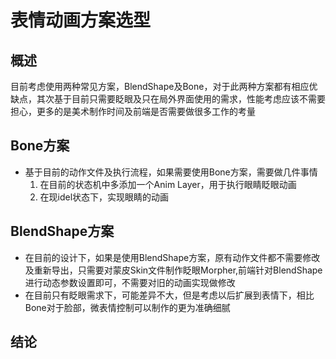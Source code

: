 <!--
 * @Description: 
 * @Author: huang zhen,467360906@qq.com
 * @Version: 0.0.1
 * @Date: 2024-02-27 15:26:37
 * @LastEditTime: 2024-02-29 11:27:05
 * @LastEditors: huang zhen,467360906@qq.com
 * Copyright    : G AUTOMOBILE RESEARCH INSTITUTE CO.,LTD Copyright (c) 2024.
-->
# 表情动画方案选型
## 概述
目前考虑使用两种常见方案，BlendShape及Bone，对于此两种方案都有相应优缺点，其次基于目前只需要眨眼及只在局外界面使用的需求，性能考虑应该不需要担心，更多的是美术制作时间及前端是否需要做很多工作的考量

## Bone方案
* 基于目前的动作文件及执行流程，如果需要使用Bone方案，需要做几件事情
    1. 在目前的状态机中多添加一个Anim Layer，用于执行眼睛眨眼动画
    2. 在现idel状态下，实现眼睛的动画

## BlendShape方案
* 在目前的设计下，如果是使用BlendShape方案，原有动作文件都不需要修改及重新导出，只需要对蒙皮Skin文件制作眨眼Morpher,前端针对BlendShape进行动态参数设置即可，不需要对旧的动画实现做修改
* 在目前只有眨眼需求下，可能差异不大，但是考虑以后扩展到表情下，相比Bone对于脸部，微表情控制可以制作的更为准确细腻

## 结论
